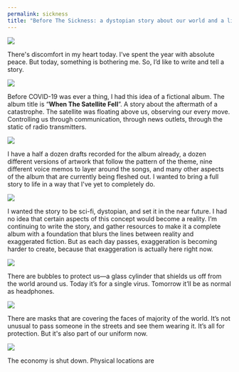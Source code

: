 ```yaml
---
permalink: sickness
title: "Before The Sickness: a dystopian story about our world and a little album"
---
```


![][image-1]

There's discomfort in my heart today. I’ve spent the year with absolute peace. But today, something is bothering me. So, I’d like to write and tell a story.

![][image-2]

Before COVID-19 was ever a thing, I had this idea of a fictional album. The album title is “**When The Satellite Fell**”. A story about the aftermath of a catastrophe. The satellite was floating above us, observing our every move. Controlling us through communication, through news outlets, through the static of radio transmitters.

![][image-3]

I have a half a dozen drafts recorded for the album already, a dozen different versions of artwork that follow the pattern of the theme, nine different voice memos to layer around the songs, and many other aspects of the album that are currently being fleshed out. I wanted to bring a full story to life in a way that I've yet to completely do.

![][image-4]

I wanted the story to be sci-fi, dystopian, and set it in the near future. I had no idea that certain aspects of this concept would become a reality. I’m continuing to write the story, and gather resources to make it a complete album with a foundation that blurs the lines between reality and exaggerated fiction. But as each day passes, exaggeration is becoming harder to create, because that exaggeration is actually here right now.

![][image-5]

There are bubbles to protect us—a glass cylinder that shields us off from the world around us. Today it’s for a single virus. Tomorrow it’ll be as normal as headphones.

![][image-6]

There are masks that are covering the faces of majority of the world. It’s not unusual to pass someone in the streets and see them wearing it. It’s all for protection. But it's also part of our uniform now.

![][image-7]

The economy is shut down. Physical locations are 



[image-1]:	https://i.imgur.com/WIv4t3c.jpg
[image-2]:	https://i.imgur.com/81SKgQp.jpg
[image-3]:	https://i.imgur.com/aiaNDrY.jpg
[image-4]:	https://i.imgur.com/x4gTpKO.jpg
[image-5]:	https://i.imgur.com/9oAFybi.jpg
[image-6]:	https://i.imgur.com/9719MUK.jpg
[image-7]:	https://i.imgur.com/oUwOqd4.jpg